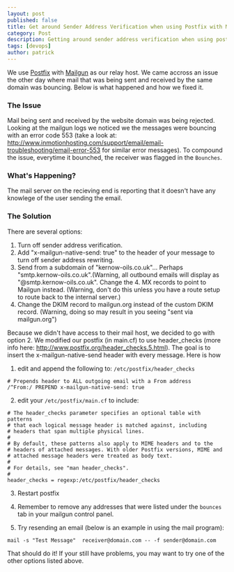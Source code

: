 ```yaml
---
layout: post
published: false
title: Get around Sender Address Verification when using Postfix with Mailgun
category: Post
description: Getting around sender address verification when using postfix with mailgun
tags: [devops]
author: patrick
---
```


We use [Postfix](http://www.postfix.org/) with [Mailgun](http://mailgun.com) as our  relay host.  We came accross an issue the other day where mail that was being sent and received by the same domain was bouncing.  Below is what happened and how we fixed it.

### The Issue
Mail being sent and received by the website domain was being rejected.  Looking at the mailgun logs we noticed we the messages were bouncing with an error code 553 (take a look at: http://www.inmotionhosting.com/support/email/email-troubleshooting/email-error-553 for similar error messages).  To compound the issue, everytime it bounched, the receiver was flagged in the `Bounches`.

### What's Happening?
The mail server on the recieving end is reporting that it doesn't have any knowlege of the user sending the email.

### The Solution
There are several options:

1. Turn off sender address verification.
2. Add "x-mailgun-native-send: true" to the header of your message to turn off sender address rewriting.
3. Send from a subdomain of "kernow-oils.co.uk"... Perhaps "smtp.kernow-oils.co.uk".(Warning, all outbound emails will display as "@smtp.kernow-oils.co.uk". Change the 4. MX records to point to Mailgun instead. (Warning, don't do this unless you have a route setup to route back to the internal server.)
5. Change the DKIM record to mailgun.org instead of the custom DKIM record. (Warning, doing so may result in you seeing "sent via mailgun.org")

Because we didn't have access to their mail host, we decided to go with option 2.  We modified our postfix (in main.cf) to use header_checks (more info here: http://www.postfix.org/header_checks.5.html).  The goal is to insert the x-mailgun-native-send header with every message.  Here is how

1. edit and append the following to: `/etc/postfix/header_checks`

```
# Prepends header to ALL outgoing email with a From address
/^From:/ PREPEND x-mailgun-native-send: true
```
2. edit your `/etc/postfix/main.cf` to include:

```
# The header_checks parameter specifies an optional table with patterns
# that each logical message header is matched against, including
# headers that span multiple physical lines.
#
# By default, these patterns also apply to MIME headers and to the
# headers of attached messages. With older Postfix versions, MIME and
# attached message headers were treated as body text.
#
# For details, see "man header_checks".
#
header_checks = regexp:/etc/postfix/header_checks
```
3. Restart postfix

4. Remember to remove any addresses that were listed under the `bounces` tab in your mailgun control panel.

5. Try resending an email (below is an example in using the mail program):

`mail -s "Test Message"  receiver@domain.com -- -f sender@domain.com`

That should do it!  If your still have problems, you may want to try one of the other options listed above.




